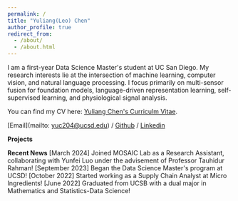 ```yaml
---
permalink: /
title: "Yuliang(Leo) Chen"
author_profile: true
redirect_from: 
  - /about/
  - /about.html
---
```


I am a first-year Data Science Master's student at UC San Diego. My research interests lie at the intersection of machine learning, computer vision, and natural language processing. I focus primarily on multi-sensor fusion for foundation models, language-driven representation learning, self-supervised learning, and physiological signal analysis.

You can find my CV here: [Yuliang Chen's Curriculm Vitae](../assets/Chen_Yuliang_DSCV.pdf).

[Email](mailto: yuc204@ucsd.edu) / [Github](https://github.com/yuc0805) / [Linkedin](https://www.linkedin.com/in/yuliang-chen-74666b236/)

**Projects**



**Recent News**
[March 2024] Joined MOSAIC Lab as a Research Assistant, collaborating with Yunfei Luo under the advisement of Professor Tauhidur Rahman!
[September 2023] Began the Data Science Master's program at UCSD!
[October 2022] Started working as a Supply Chain Analyst at Micro Ingredients!
[June 2022] Graduated from UCSB with a dual major in Mathematics and Statistics-Data Science!
